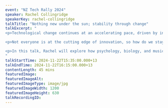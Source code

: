 ```yaml
---
event: "NZ Tech Rally 2024"
speaker: Rachel Collingridge
speakerKey: rachel-collingridge
talkTitle: "Nothing new under the sun; stability through change"
talkExcerpt: "  
<p>Technological change continues at an accelerating pace, driven by innovation in multiple fields. We’re seeing industries, economies, and societies being reshaped; there are both profound opportunities and challenges ahead.</p>

<p>Not everyone is at the cutting edge of innovation, so how do we stay important and useful as we get older? What are some key things that will still matter, and how might we use what we already know to remain relevant?</p>

<p>In this talk, Rachel will explore how psychology, biology, and music offer insights into how we can keep moving forward as leaders and practitioners in the tech world.</p>
"
talkStartTime: 2024-11-22T15:35:00.000+13
talkEndTime: 2024-11-22T16:15:00.000+13
contentLength: 45 mins
featuredImage: 
featuredImageAlt: 
featuredImageType: image/jpg
featuredImageWidth: 1200
featuredImageHeight: 630
talkRecordingID:
---
```

